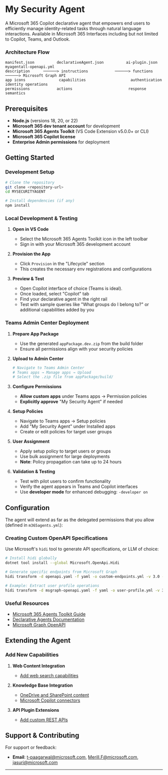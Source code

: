 # My Security Agent

A Microsoft 365 Copilot declarative agent that empowers end users to efficiently manage identity-related tasks through natural language interactions. Available in Microsoft 365 Interfaces including but not limited to Copilot, Teams, and Outlook.

### Architecture Flow

```
manifest.json          declarativeAgent.json          ai-plugin.json              myagentall-openapi.yml
description      ──────> instructions            ──────> functions           ──────> Microsoft Graph API
app icons               capabilities                    authentication              identity operations
permissions            actions                         response semantics
```

## Prerequisites

- **Node.js** (versions 18, 20, or 22)
- **Microsoft 365 dev tenant account** for development
- **Microsoft 365 Agents Toolkit** (VS Code Extension v5.0.0+ or CLI)
- **Microsoft 365 Copilot license**
- **Enterprise Admin permissions** for deployment

## Getting Started

### Development Setup

```bash
# Clone the repository
git clone <repository-url>
cd MYSECURITYAGENT

# Install dependencies (if any)
npm install
```

### Local Development & Testing

1. **Open in VS Code**
   - Select the Microsoft 365 Agents Toolkit icon in the left toolbar
   - Sign in with your Microsoft 365 development account

2. **Provision the App**
   - Click `Provision` in the "Lifecycle" section
   - This creates the necessary env registrations and configurations

3. **Preview & Test**
   - Open Copilot interface of choice (Teams is ideal).
   - Once loaded, select "Copilot" tab
   - Find your declarative agent in the right rail
   - Test with sample queries like "What groups do I belong to?" or additional capabilities added by you


### Teams Admin Center Deployment

1. **Prepare App Package**
   - Use the generated `appPackage.dev.zip` from the build folder
   - Ensure all permissions align with your security policies

2. **Upload to Admin Center**
   ```bash
   # Navigate to Teams Admin Center
   # Teams apps → Manage apps → Upload
   # Select the .zip file from appPackage/build/
   ```

3. **Configure Permissions**
   - **Allow custom apps** under Teams apps → Permission policies
   - **Explicitly approve** "My Security Agent" if needed

4. **Setup Policies**
   - Navigate to Teams apps → Setup policies
   - Add "My Security Agent" under Installed apps
   - Create or edit policies for target user groups

5. **User Assignment**
   - Apply setup policy to target users or groups
   - Use bulk assignment for large deployments
   - **Note**: Policy propagation can take up to 24 hours

6. **Validation & Testing**
   - Test with pilot users to confirm functionality
   - Verify the agent appears in Teams and Copilot interfaces
   - Use **developer mode** for enhanced debugging: `-developer on`

## Configuration

The agent will extend as far as the delegated permissions that you allow (defined in `m365agents.yml`):

### Creating Custom OpenAPI Specifications

Use Microsoft's `hidi` tool to generate API specifications, or LLM of choice:

```bash
# Install hidi globally
dotnet tool install --global Microsoft.OpenApi.Hidi

# Generate specific endpoints from Microsoft Graph
hidi transform -d openapi.yaml -f yaml -o custom-endpoints.yml -v 3.0 --op me.ListOwnedDevices --co

# Example: Extract user profile operations
hidi transform -d msgraph-openapi.yaml -f yaml -o user-profile.yml -v 3.0 --op me.GetProfile --co
```


### Useful Resources

- [Microsoft 365 Agents Toolkit Guide](https://github.com/OfficeDev/TeamsFx/wiki/Teams-Toolkit-Visual-Studio-Code-v5-Guide#overview)
- [Declarative Agents Documentation](https://learn.microsoft.com/microsoft-365-copilot/extensibility/build-declarative-agents)
- [Microsoft Graph OpenAPI](https://github.com/microsoftgraph/msgraph-metadata/blob/master/openapi/beta/openapi.yaml)

## Extending the Agent

### Add New Capabilities

1. **Web Content Integration**
   - [Add web search capabilities](https://learn.microsoft.com/microsoft-365-copilot/extensibility/build-declarative-agents?tabs=ttk&tutorial-step=4)

2. **Knowledge Base Integration**
   - [OneDrive and SharePoint content](https://learn.microsoft.com/microsoft-365-copilot/extensibility/build-declarative-agents?tabs=ttk&tutorial-step=5)
   - [Microsoft Copilot connectors](https://learn.microsoft.com/microsoft-365-copilot/extensibility/build-declarative-agents?tabs=ttk&tutorial-step=6)

3. **API Plugin Extensions**
   - [Add custom REST APIs](https://learn.microsoft.com/microsoft-365-copilot/extensibility/build-declarative-agents?tabs=ttk&tutorial-step=7)


## Support & Contributing

For support or feedback:

- **Email**: [t-paagarwal@microsoft.com](mailto:t-paagarwal@microsoft.com), [Merill.F@microsoft.com](mailto:Merill.F@microsoft.com), [jasuri@microsoft.com](mailto:jasuri@microsoft.com)
---
